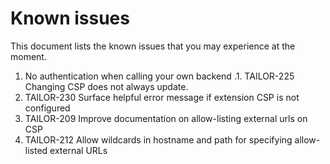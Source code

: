 # Known issues

This document lists the known issues that you may experience at the moment.

1. No authentication when calling your own backend
.1. TAILOR-225 Changing CSP does not always update. 
1. TAILOR-230 Surface helpful error message if extension CSP is not configured 
1. TAILOR-209 Improve documentation on allow-listing external urls on CSP
1. TAILOR-212 Allow wildcards in hostname and path for specifying allow-listed external URLs
